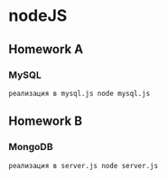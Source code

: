 # nodeJS

## Homework A
### MySQL
`
реализация в mysql.js
node mysql.js
`

## Homework B
### MongoDB
`
реализация в server.js
node server.js
`